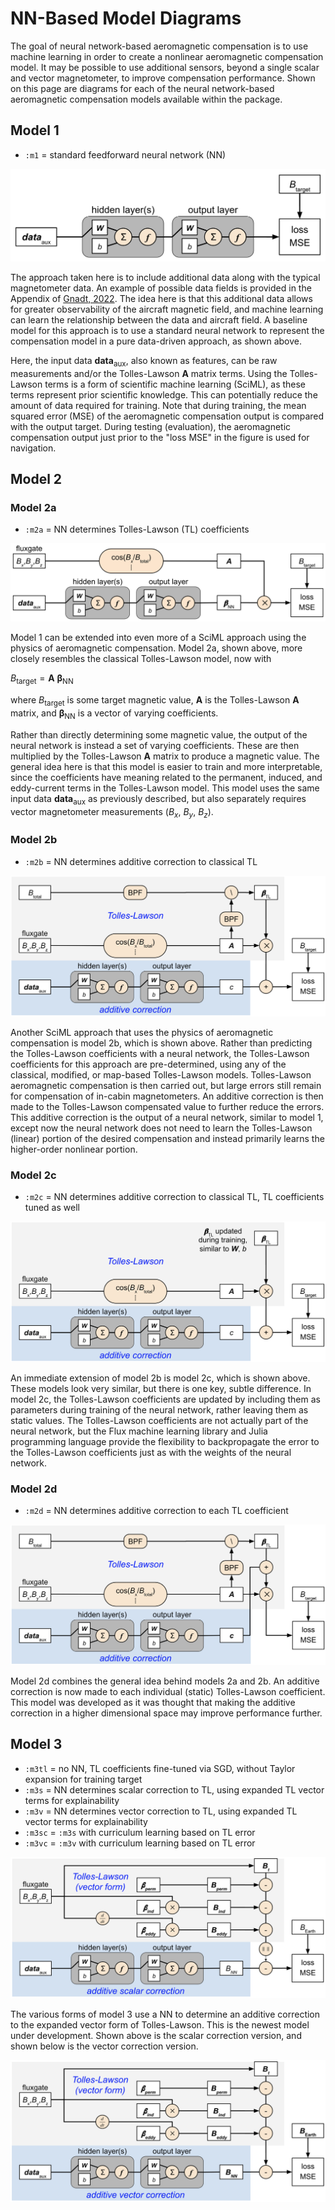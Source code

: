 # NN-Based Model Diagrams

The goal of neural network-based aeromagnetic compensation is to use machine learning in order to create a nonlinear aeromagnetic compensation model. It may be possible to use additional sensors, beyond a single scalar and vector magnetometer, to improve compensation performance. Shown on this page are diagrams for each of the neural network-based aeromagnetic compensation models available within the package.

## Model 1

- `:m1`   = standard feedforward neural network (NN)

![m1](assets/m1.png)

The approach taken here is to include additional data along with the typical magnetometer data. An example of possible data fields is provided in the Appendix of [Gnadt, 2022](https://magnav.mit.edu/publications). The idea here is that this additional data allows for greater observability of the aircraft magnetic field, and machine learning can learn the relationship between the data and aircraft field. A baseline model for this approach is to use a standard neural network to represent the compensation model in a pure data-driven approach, as shown above.

Here, the input data $\boldsymbol{data}_\mathrm{aux}$, also known as features, can be raw measurements and/or the Tolles-Lawson $\boldsymbol{A}$ matrix terms. Using the Tolles-Lawson terms is a form of scientific machine learning (SciML), as these terms represent prior scientific knowledge. This can potentially reduce the amount of data required for training. Note that during training, the mean squared error (MSE) of the aeromagnetic compensation output is compared with the output target. During testing (evaluation), the aeromagnetic compensation output just prior to the "loss MSE" in the figure is used for navigation.

## Model 2

### Model 2a

- `:m2a`  = NN determines Tolles-Lawson (TL) coefficients

![m2a](assets/m2a.png)

Model 1 can be extended into even more of a SciML approach using the physics of aeromagnetic compensation. Model 2a, shown above, more closely resembles the classical Tolles-Lawson model, now with 

$B_\mathrm{target} = \boldsymbol{A}~\boldsymbol{\beta}_\mathrm{NN}$

where $B_\mathrm{target}$ is some target magnetic value, $\boldsymbol{A}$ is the Tolles-Lawson $\boldsymbol{A}$ matrix, and $\boldsymbol{\beta}_\mathrm{NN}$ is a vector of varying coefficients.

Rather than directly determining some magnetic value, the output of the neural network is instead a set of varying coefficients. These are then multiplied by the Tolles-Lawson $\boldsymbol{A}$ matrix to produce a magnetic value. The general idea here is that this model is easier to train and more interpretable, since the coefficients have meaning related to the permanent, induced, and eddy-current terms in the Tolles-Lawson model. This model uses the same input data $\boldsymbol{data}_\mathrm{aux}$ as previously described, but also separately requires vector magnetometer measurements ($B_x$, $B_y$, $B_z$).

### Model 2b

- `:m2b`  = NN determines additive correction to classical TL

![m2b](assets/m2b.png)

Another SciML approach that uses the physics of aeromagnetic compensation is model 2b, which is shown above. Rather than predicting the Tolles-Lawson coefficients with a neural network, the Tolles-Lawson coefficients for this approach are pre-determined, using any of the classical, modified, or map-based Tolles-Lawson models. Tolles-Lawson aeromagnetic compensation is then carried out, but large errors still remain for compensation of in-cabin magnetometers. An additive correction is then made to the Tolles-Lawson compensated value to further reduce the errors. This additive correction is the output of a neural network, similar to model 1, except now the neural network does not need to learn the Tolles-Lawson (linear) portion of the desired compensation and instead primarily learns the higher-order nonlinear portion.

### Model 2c

- `:m2c`  = NN determines additive correction to classical TL, TL coefficients tuned as well

![m2c](assets/m2c.png)

An immediate extension of model 2b is model 2c, which is shown above. These models look very similar, but there is one key, subtle difference. In model 2c, the Tolles-Lawson coefficients are updated by including them as parameters during training of the neural network, rather leaving them as static values. The Tolles-Lawson coefficients are not actually part of the neural network, but the Flux machine learning library and Julia programming language provide the flexibility to backpropagate the error to the Tolles-Lawson coefficients just as with the weights of the neural network.

### Model 2d

- `:m2d`  = NN determines additive correction to each TL coefficient

![m2d](assets/m2d.png)

Model 2d combines the general idea behind models 2a and 2b. An additive correction is now made to each individual (static) Tolles-Lawson coefficient. This model was developed as it was thought that making the additive correction in a higher dimensional space may improve performance further.

## Model 3

- `:m3tl` = no NN, TL coefficients fine-tuned via SGD, without Taylor expansion for training target
- `:m3s`  = NN determines scalar correction to TL, using expanded TL vector terms for explainability
- `:m3v`  = NN determines vector correction to TL, using expanded TL vector terms for explainability
- `:m3sc` = `:m3s` with curriculum learning based on TL error
- `:m3vc` = `:m3v` with curriculum learning based on TL error

![m3s](assets/m3s.png)

The various forms of model 3 use a NN to determine an additive correction to the expanded vector form of Tolles-Lawson. This is the newest model under development. Shown above is the scalar correction version, and shown below is the vector correction version.

![m3v](assets/m3v.png)
